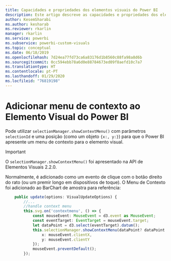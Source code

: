 ```yaml
---
title: Capacidades e propriedades dos elementos visuais do Power BI
description: Este artigo descreve as capacidades e propriedades dos elementos visuais do Power BI.
author: KesemSharabi
ms.author: kesharab
ms.reviewer: rkarlin
manager: rkarlin
ms.service: powerbi
ms.subservice: powerbi-custom-visuals
ms.topic: conceptual
ms.date: 06/18/2019
ms.openlocfilehash: 7d24ea77fd73ca6a83176d1b8560c88fa98a8d6b
ms.sourcegitcommit: 0cc594ebb78a6d0e88784673ed09f8aefd10c7a7
ms.translationtype: HT
ms.contentlocale: pt-PT
ms.lasthandoff: 01/29/2020
ms.locfileid: "76819198"
---
```

# <a name="add-context-menu-to-power-bi-visual"></a>Adicionar menu de contexto ao Elemento Visual do Power BI

Pode utilizar `selectionManager.showContextMenu()` com parâmetros `selectionId` e uma posição (como um objeto `{x:, y:}`) para que o Power BI apresente um menu de contexto para o elemento visual.

> [!IMPORTANT]
> O `selectionManager.showContextMenu()` foi apresentado na API de Elementos Visuais 2.2.0.

Normalmente, é adicionado como um evento de clique com o botão direito do rato (ou um premir longo em dispositivos de toque). O Menu de Contexto foi adicionado ao BarChart de amostra para referência:

```typescript
    public update(options: VisualUpdateOptions) {
        //...
        //handle context menu
        this.svg.on('contextmenu', () => {
            const mouseEvent: MouseEvent = d3.event as MouseEvent;
            const eventTarget: EventTarget = mouseEvent.target;
            let dataPoint = d3.select(eventTarget).datum();
            this.selectionManager.showContextMenu(dataPoint? dataPoint.selectionId : {}, {
                x: mouseEvent.clientX,
                y: mouseEvent.clientY
            });
            mouseEvent.preventDefault();
        });
```

